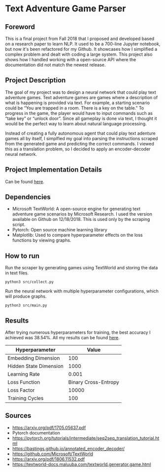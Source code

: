 # Text Adventure Game Parser

## Foreword
This is a final project from Fall 2018 that I proposed and developed based on a research paper to learn NLP. It used to be a 700-line Jupyter notebook, but now it's been refactored for my Github. It showcases how I simplified a complex problem and dealt with coding a large system. This project also shows how I handled working with a open-source API where the documentation did not match the newest release.

## Project Description
The goal of my project was to design a neural network that could play text adventure games. Text adventure games are games where a description of what is happening is provided via text. For example, a starting scenario could be “You are trapped in a room. There is a key on the table.” To progress in the game, the player would have to input commands such as “take key” or “unlock door”. Since all gameplay is done via text, I thought it would be the perfect way to learn about natural language processing.

Instead of creating a fully autonomous agent that could play text adenture games all by itself, I simplfied my goal into parsing the instructions scraped from the generated game and predicting the correct commands. I viewed this as a translation problem, so I decided to apply an encoder-decoder neural network.

## Project Implementation Details

Can be found [here](src/README.md).

## Dependencies

* Microsoft TextWorld: A open-source engine for generating text adventure game scenarios by Microsoft Research. I used the version available on Github on 12/18/2018. This is used only by the scraping script.
* Pytorch: Open source machine learning library
* Matplotlib: Used to compare hyperparameter effects on the loss functions by viewing graphs.

## How to run

Run the scraper by generating games using TextWorld and storing the data in text files.

```
python3 src/collect.py
```

Run the neural network with multiple hyperparameter configurations, which will produce graphs.

```
python3 src/main.py
```

## Results

After trying numerous hyperparameters for training, the best accuracy I achieved was 38.54%. All my results can be found [here](results.md).

| Hyperparameter | Value |
| --- | --- |
| Embedding Dimension | 100 |
| Hidden State Dimension | 1000 |
| Learning Rate | 0.001 |
| Loss Function | Binary Cross-Entropy |
| Loss Factor | 10000 |
| Training Cycles | 100 |

## Sources
* https://arxiv.org/pdf/1705.05637.pdf
* Pytorch documentation
* https://pytorch.org/tutorials/intermediate/seq2seq_translation_tutorial.html
* https://bastings.github.io/annotated_encoder_decoder/
* https://github.com/Microsoft/TextWorld
* https://arxiv.org/pdf/1806.11532.pdf
* https://textworld-docs.maluuba.com/textworld.generator.game.html
